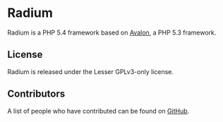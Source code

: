 Radium
======

Radium is a PHP 5.4 framework based on [Avalon](https://github.com/nirix/avalon), a PHP 5.3 framework.

License
-------

Radium is released under the Lesser GPLv3-only license.

Contributors
------------

A list of people who have contributed can be found on [GitHub](https://github.com/nirix/radium/graphs/contributors).